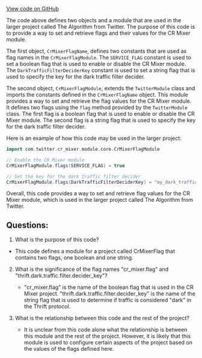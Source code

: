 [View code on GitHub](https://github.com/misbahsy/the-algorithm/cr-mixer/server/src/main/scala/com/twitter/cr_mixer/module/core/CrMixerFlagModule.scala)

The code above defines two objects and a module that are used in the larger project called The Algorithm from Twitter. The purpose of this code is to provide a way to set and retrieve flags and their values for the CR Mixer module. 

The first object, `CrMixerFlagName`, defines two constants that are used as flag names in the `CrMixerFlagModule`. The `SERVICE_FLAG` constant is used to set a boolean flag that is used to enable or disable the CR Mixer module. The `DarkTrafficFilterDeciderKey` constant is used to set a string flag that is used to specify the key for the dark traffic filter decider. 

The second object, `CrMixerFlagModule`, extends the `TwitterModule` class and imports the constants defined in the `CrMixerFlagName` object. This module provides a way to set and retrieve the flag values for the CR Mixer module. It defines two flags using the `flag` method provided by the `TwitterModule` class. The first flag is a boolean flag that is used to enable or disable the CR Mixer module. The second flag is a string flag that is used to specify the key for the dark traffic filter decider. 

Here is an example of how this code may be used in the larger project: 

```scala
import com.twitter.cr_mixer.module.core.CrMixerFlagModule

// Enable the CR Mixer module
CrMixerFlagModule.flags(SERVICE_FLAG) = true

// Set the key for the dark traffic filter decider
CrMixerFlagModule.flags(DarkTrafficFilterDeciderKey) = "my_dark_traffic_filter_key"
```

Overall, this code provides a way to set and retrieve flag values for the CR Mixer module, which is used in the larger project called The Algorithm from Twitter.
## Questions: 
 1. What is the purpose of this code?
   - This code defines a module for a project called CrMixerFlag that contains two flags, one boolean and one string.

2. What is the significance of the flag names "cr_mixer.flag" and "thrift.dark.traffic.filter.decider_key"?
   - "cr_mixer.flag" is the name of the boolean flag that is used in the CR Mixer project. "thrift.dark.traffic.filter.decider_key" is the name of the string flag that is used to determine if traffic is considered "dark" in the Thrift protocol.
   
3. What is the relationship between this code and the rest of the project?
   - It is unclear from this code alone what the relationship is between this module and the rest of the project. However, it is likely that this module is used to configure certain aspects of the project based on the values of the flags defined here.